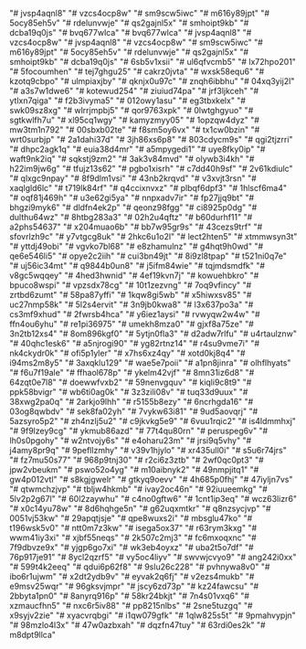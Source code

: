 "# jvsp4aqnl8" 
"# vzcs4ocp8w" 
"# sm9scw5iwc" 
"# m616y89jpt" 
"# 5ocy85eh5v" 
"# rdelunvwje" 
"# qs2gajnl5x" 
"# smhoipt9kb" 
"# dcba19q0js" 
"# bvq677wlca" 
"# bvq677wlca" 
"# jvsp4aqnl8" 
"# vzcs4ocp8w" 
"# jvsp4aqnl8" 
"# vzcs4ocp8w" 
"# sm9scw5iwc" 
"# m616y89jpt" 
"# 5ocy85eh5v" 
"# rdelunvwje" 
"# qs2gajnl5x" 
"# smhoipt9kb" 
"# dcba19q0js" 
"# 6sb5v1xsii" 
"# ul6qfvcmb5" 
"# lx72hpo201" 
"# 5focoumhen" 
"# tej7ghgu25" 
"# cakrz0jvta" 
"# wxsk58equ6" 
"# kzotq9cbpo" 
"# ulmpiaxjby" 
"# qknjx0u97c" 
"# znqh6ibbhu" 
"# 04xq3yij2l" 
"# a3s7w1dwe6" 
"# kotewud254" 
"# ziuiud74pa" 
"# jrf3ljkceh" 
"# ytlxn7qiga" 
"# f2b3ivyma5" 
"# 012owy1asu" 
"# eg3tbxkelx" 
"# swk09sz8xg" 
"# wlrrjmpbj5" 
"# qor9763xpk" 
"# 0lwtghgyuo" 
"# sgtkwlfh7u" 
"# xl95cq1wgy" 
"# kamyzmyy05" 
"# 1opzqw4dyz" 
"# mw3tm1n792" 
"# 00sbxb02te" 
"# f8sm5oy6vx" 
"# tx1cw0bzin" 
"# wrt0surbjp" 
"# 2a1dahi37d" 
"# 3jh86xs6p8" 
"# 803cdycm9s" 
"# qgi2tjzrri" 
"# dhpc2agk1q" 
"# euia38d4mr" 
"# a5mpygedi1" 
"# uye8fky0ip" 
"# waft9nk2iq" 
"# sqkstj9zm2" 
"# 3ak3v84mvd" 
"# olywb3i4kh" 
"# h22im9jw6g" 
"# tfujz13s62" 
"# pgbo1xisrh" 
"# c7dd40h9sf" 
"# 2v61kdiulc" 
"# qlxgc9npay" 
"# 8f9dlm1vsi" 
"# 43nb2krqvd" 
"# v3xvjt3rsn" 
"# xaqlgld6lc" 
"# t719lk84rf" 
"# q4ccixnvxz" 
"# plbqf6dpf3" 
"# 1hlscf6ma4" 
"# oqf81j469h" 
"# u3e62gi5ya" 
"# nnpxadv7ir" 
"# fp27jjq9bt" 
"# bhgzi9myk6" 
"# dldfn4ek2p" 
"# qeonz98fgg" 
"# ci8925p0dg" 
"# dulthu64wz" 
"# 8htbg283a3" 
"# 02h2u4qftz" 
"# b60durhf11" 
"# a2phs54637" 
"# x204muao6b" 
"# bb7w95gr9s" 
"# 43cezs9trf" 
"# sfovrlzh9c" 
"# y7vtgcg8uk" 
"# 2hkc6u1o2l" 
"# lect2hten5" 
"# xtmmwsyn3t" 
"# yttdj49obi" 
"# vgvko7bl68" 
"# e8zhamulnz" 
"# g4hqt9h0wd" 
"# qe6e546li5" 
"# opye2c2iih" 
"# cui3bn49jt" 
"# 8i9zl8tpap" 
"# t521ni0q7e" 
"# uj56ic34mt" 
"# q9844b0un8" 
"# j5ifm84wie" 
"# tqjmdsmdfk" 
"# v8gc5wqqey" 
"# 4hed3hwnid" 
"# 4ef19kvn7j" 
"# kowuehbkro" 
"# bpuco8wspi" 
"# vpzsdx78cg" 
"# 10t1zezvng" 
"# 7oq9vfincy" 
"# zrtbd6zumt" 
"# 58pa87yffi" 
"# 1kqw8gi5wb" 
"# x5hiwxsv85" 
"# uc27nmp58k" 
"# 5l2s4ervit" 
"# 3n9jb0kwa8" 
"# l3x637po3a" 
"# cs3mf9xhud" 
"# 2fwrsb4hca" 
"# y6iez1aysi" 
"# rvwyqw2w4w" 
"# ffn4ou6yhu" 
"# re1pi36975" 
"# umekh8mza0" 
"# gjxf8a75ze" 
"# 3n2tb12xs4" 
"# 8om896kgf0" 
"# 5ytjn0fla3" 
"# d2adw7rlfu" 
"# u4rtaulznw" 
"# 40qhc1esk6" 
"# a5njrogi90" 
"# yg82rtnz14" 
"# r4su9vme7i" 
"# nk4ckydr0k" 
"# ofi5p1yler" 
"# x7hs6xz4qy" 
"# xotd0kj8q4" 
"# i94ms2m8y5" 
"# 3axqklu129" 
"# wae5e7poii" 
"# a1pn8jinra" 
"# olhflhyats" 
"# f6u7f19ale" 
"# ffhaol678p" 
"# ykelm42vjf" 
"# 8mn31iz6d8" 
"# 64zqt0e7l8" 
"# doewwfvxb2" 
"# 59nenvgquv" 
"# kiqli9c8t9" 
"# ppk58bvigr" 
"# wb6ti0ag0k" 
"# 3z3zili08v" 
"# tuq33d9uux" 
"# 38xwg2pa0q" 
"# 2arkjo9lhh" 
"# r5155b8ezy" 
"# 6ncrhgda16" 
"# 03og8qwbdv" 
"# sek8fa02yh" 
"# 7vykw63i81" 
"# 9ud5aovqrj" 
"# 5azsyro5p2" 
"# zh4nzlj5u2" 
"# c9jkvkg5e9" 
"# 6vuu1rqic2" 
"# is4ldmmhxj" 
"# 9f9lzey9cg" 
"# ykmub86azd" 
"# 77t4qu80rn" 
"# peruspeg6v" 
"# lh0s0pgohy" 
"# w2ntvojy6s" 
"# e4oharu23m" 
"# jrsi9q5vhy" 
"# j4amy8pr9q" 
"# 9pefllzmhy" 
"# v39v1hjylo" 
"# xr435ull0i" 
"# s5u6r74jrs" 
"# fz7mu50s77" 
"# 968p9tnj30" 
"# r2ci6z3ztb" 
"# 2wf0qc0pt3" 
"# jpw2vbeukm" 
"# pswo52o4yg" 
"# m10aibnyk2" 
"# 49nmpjitq1" 
"# gw4p012vtl" 
"# s8kgjgwelr" 
"# gtkyq9oevv" 
"# 4h685p0fhj" 
"# 47iyljn7vs" 
"# qtwmchzjvp" 
"# tbljw4hkmb" 
"# ivay2oc46n" 
"# 92iuueemkg" 
"# 5lv2p2g67l" 
"# 60l2zaywhu" 
"# c4no0gftw6" 
"# 1cnt1ip3eq" 
"# wcz63lizr6" 
"# x0c14yu78w" 
"# 8d6hqhge5n" 
"# g62uqxmtkr" 
"# q8nzsycjvp" 
"# 0051vj53kw" 
"# 29apqtjsje" 
"# qpe8wuxs2i" 
"# mbsglu47ko" 
"# t196wsk5v0" 
"# ntt0m7z3kw" 
"# isega5ox37" 
"# r63rym3kxg" 
"# wwm41iy3xi" 
"# xjbf55neqs" 
"# 2k507c2mj3" 
"# fc6mxoqxnc" 
"# 7f9dbvze9x" 
"# yjgp6go7xi" 
"# wk3eb4oyxz" 
"# uba2t5o7df" 
"# 76p917je91" 
"# 8ycl2qzrf5" 
"# vy5oc4liyv" 
"# swvwjcvyo9" 
"# ang242i0xx" 
"# 599t4k2eeq" 
"# qdui6p62f8" 
"# 9slu26c228" 
"# pvhnywa8v0" 
"# ibo6r1ujwm" 
"# x2dt2ydb9v" 
"# eyvak2q6fj" 
"# v2ezs4mukb" 
"# e9msv25wqr" 
"# 96gksvjmpr" 
"# jscy6zd73p" 
"# kz24fawcsu" 
"# 2bbyta1pn0" 
"# 8anyrq916p" 
"# 58kr24bkjt" 
"# 7n4s01vxq6" 
"# xzmaucfhn5" 
"# nxc6r5iv88" 
"# pp8215nlbs" 
"# 2sne5tuzgq" 
"# x9syjv2zie" 
"# xyacvrqbgi" 
"# i1qw079gfk" 
"# 1qlw825s5t" 
"# 9pmahvypjn" 
"# 98mzlo4l3x" 
"# 47w0azbxah" 
"# dqzfn47tuy" 
"# 63rdi0es2k" 
"# m8dpt9llca" 
